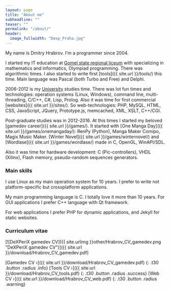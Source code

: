 ```yaml
---
layout: page
title: "About me"
subheadline: ""
teaser: ""
permalink: "/about/"
header:
  image_fullwidth: "Dexp_Praha.jpg"
---
```


My name is Dmitry Hrabrov. I'm a programmer since 2004.

I started my IT education at [Gomel state regional liceum](http://gsrl.by/) with specializing in mathematics and informatics, Olympiad programming. There was algorithmic times. I also started to write first [tools]({{ site.url }}/tools/) this time. Main language was Pascal (both Turbo and Free) and Delphi.

2006-2012 is my [University](https://www.gstu.by/) studies time. There was lot fun times and technologies: operation systems (Linux, Windows), command line, multi-threading, C/C++, C#, Lisp, Prolog. Also it was time for first commercial [websites]({{ site.url }}/sites/). So web-technologies: PHP, MySQL, HTML, CSS, JavaScript, JQuery, Prototype.js, memcached, XML, XSLT, C++/CGI.

Post-graduate studies was in 2012-2016. At this times I started my beloved [gamedev career]({{ site.url }}/games/). It started with [One Manga Day]({{ site.url }}/games/onemangaday/): RenPy (Python), Manga Maker Comipo, Magix Music Maker. [Winter Novel]({{ site.url }}/games/winternovel/) and [Wordlase]({{ site.url }}/games/wordlase/) made in C, OpenGL, WinAPI/SDL.

Also it was time for hardware development: C (Pic-controllers), VHDL (Xilinx), Flash memory, pseudo-random sequences generators.


### Main skills

I use Linux as my main operation system for 10 years. I prefer to write not platform-specific but crossplatform applications. 

My main programming language is C. I totally love it more than 10 years. For GUI applications I prefer C++ language with Qt framework.

For web applications I prefer PHP for dynamic applications, and Jekyll for static websites.




### Curriculum vitae

[![DeXPeriX gamedev CV]({{ site.urlimg }}other/Hrabrov_CV_gamedev.png "DeXPeriX gamedev CV")]({{ site.url }}/download/Hrabrov_CV_gamedev.pdf)

[Gamedev CV ›]({{ site.url }}/download/Hrabrov_CV_gamedev.pdf)
{: .t30 .button .radius .info}
[Tools CV ›]({{ site.url }}/download/Hrabrov_CV_tools.pdf)
{: .t30 .button .radius .success}
[Web CV ›]({{ site.url }}/download/Hrabrov_CV_web.pdf)
{: .t30 .button .radius .warning}

